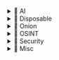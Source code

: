 <details>
<summary>📁 AI</summary>

- [Duck.ai](https://duck.ai) — An AI-powered search engine that emphasizes privacy.
- [Lumo](https://lumo.proton.me) — A private AI assistant with encrypted chats and a no-log policy.

</details>

<details>
<summary>📁 Disposable</summary>

- [Emkei.cz](https://emkei.cz) — An online tool for generating fake email addresses.
- [Guerrilla Mail](https://www.guerrillamail.com) — A temporary email service for disposable email addresses.
- [Temp Mail](https://temp-mail.org) — A temporary email service for receiving emails without revealing your real address.
- [Transfer.it](https://transfer.it) — A service for transferring files securely and easily.
- [Paste.rs](https://paste.rs/web) — A simple pastebin service for sharing text snippets.
- [Riseup Pad](https://pad.riseup.net) — A real-time collaborative text editor for group work and brainstorming.

</details>

<details>
<summary>📁 Onion</summary>

- [Mullvad Leta](http://uxngojcovdcyrmwkmkltyy2q7enzzvgv7vlqac64f2vl6hcrrqtlskqd.onion) — A privacy-centric search engine accessible via Tor.
- [Ahmia](http://juhanurmihxlp77nkq76byazcldy2hlmovfu2epvl5ankdibsot4csyd.onion) — A search engine for the Tor network, providing access to .onion sites.
- [Onion Search Engine](http://37djtvjcpiprohcrlyvlhfil45kdlfizsyvilqskgvdrafn5mocz4cid.onion) — A search engine for .onion sites on the dark web.
- [The Pirate Bay](http://piratebayo3klnzokct3wt5yyxb2vpebbuyjl7m623iaxmqhsd52coid.onion) — A popular torrent site for sharing files.
- [Lufi](http://e2olmnzdp5d72z3xs2ugftvwgxywgbgipofa443zizolbgxoj5m46vyd.onion) — A free encrypted file hosting service available on the dark web.

</details>

<details>
<summary>📁 OSINT</summary>

- [OSINT Framework](https://osintframework.com) — A comprehensive collection of OSINT tools organized by category.
- [Dork Search](https://dorksearch.com) — A search engine for Google dorks, helping users find specific information through advanced search queries.
- [Information Laundromat](https://informationlaundromat.com) — A search engine for investigate content relationships from across the infosphere.
- [Webmii](https://webmii.com) — A search engine for people and businesses that aggregates information from various sources.
- [Startpage](https://www.startpage.com) — A privacy-focused search engine that does not track users.
- [Web Archive](https://web.archive.org) — A digital archive of the web, allowing users to view past versions of websites.
- [Shodan](https://www.shodan.io) — A search engine for Internet-connected devices.
- [Censys](https://search.censys.io) — A search engine that helps researchers find and analyze devices and services exposed to the internet.
- [Fofa](https://en.fofa.info/subject) — A search engine for IoT devices and services.
- [Tineye](https://tineye.com) — A reverse image search engine.
- [PimEyes](https://pimeyes.com) — A facial recognition search engine.
- [Epieos](https://epieos.com) — A service for checking phone availability across various platforms.
- [NameCheckup](https://namecheckup.com) — A tool for checking username availability across various platforms.
- [WhatsMyName](https://whatsmyname.app) — An app that helps users find available usernames on various social networks and websites.
- [Digital Footprint Check](https://www.digitalfootprintcheck.com) — A tool to assess your online presence and privacy.
- [Have I Been Pwned](https://haveibeenpwned.com) — A service that allows you to check if an email has been compromised in a data breach.
- [Pentester](https://pentester.com) — A platform for penetration testing and security assessments.
- [Grep.app](https://grep.app) — A web-based tool for searching through code repositories using grep.
- [Satellites.pro](https://satellites.pro) — A platform that offers a satellite view of the Earth.
- [OpenStreetMap](https://www.openstreetmap.org) — A collaborative mapping project that provides free geographic data and mapping to anyone.
- [Instant Street View](https://www.instantstreetview.com) — A tool for viewing street-level imagery instantly.
- [Vehicle AI](https://vehicle-ai.vercel.app) — A web application for vehicle recognition and analysis using AI.
- [MarineTraffic](https://www.marinetraffic.com) — A platform for tracking ships and maritime traffic globally.
- [Flightradar24](https://www.flightradar24.com) — A flight tracking service that provides real-time information on air traffic.
- [WifiSPC](https://wifispc.com) — A web application that displays nearby Wi-Fi networks and hotspots.

</details>

<details>
<summary>📁 Security</summary>

- [Exploit Database](https://www.exploit-db.com) — A database of exploits and vulnerable software.
- [Sploitus](https://sploitus.com) — A search engine for exploits and vulnerabilities.
- [RevShells](https://www.revshells.com) — A collection of reverse shells for penetration testing.
- [GTFObins](https://gtfobins.github.io) — A curated list of Unix binaries that can be exploited for privilege escalation.
- [LOLbins](https://lolbas-project.github.io) — A collection of Windows binaries that can be used for living off the land attacks.
- [HackTricks](https://www.hacktricks.wiki) — A collection of hacking techniques and resources.
- [OffSec Tools](https://offsec.tools) — A curated list of tools for penetration testing and security assessments.
- [Bug Bounty Hunter](https://www.bugbountyhunter.com/disclosed) — A resource for finding disclosed vulnerabilities.
- [Open Bug Bounty](https://www.openbugbounty.org) — A platform for responsible disclosure of vulnerabilities.
- [Android Source](https://cs.android.com) — An official source code repository for Android, providing access to the Android platform's codebase.
- [OpenCVE](https://app.opencve.io/cve) — A platform for tracking and managing CVEs (Common Vulnerabilities and Exposures).
- [CVE](https://www.cve.org) — A list of publicly disclosed cybersecurity vulnerabilities.
- [CyberChef](https://gchq.github.io/CyberChef) — A web app for encryption, encoding, compression, and data analysis.
- [CrackStation](https://crackstation.net) — A free online password cracking tool.
- [Hashes](https://hashes.com) — A service for cracking password hashes.
- [Any.run](https://any.run) — An interactive malware analysis service that allows users to run and analyze suspicious files.
- [VirusTotal](https://www.virustotal.com) — A service that analyzes files and URLs for viruses, worms, trojans, and other kinds of malware.
- [Web Check](https://web-check.xyz) — A service for checking website security and vulnerabilities.
- [Firecrawl](https://www.firecrawl.dev) — A web application security testing tool.
- [Canarytokens](https://canarytokens.org) — A service for creating honeypots to detect unauthorized access.

</details>

<details>
<summary>📁 Misc</summary>

- [Regex101](https://regex101.com) — An online regex tester and debugger.
- [Debuggex](https://www.debuggex.com) — A visual regex tester.
- [Decompiler](https://www.decompiler.com) — A tool for decompiling various programming languages.
- [TIO.run](https://tio.run) — An online tool for running code in various programming languages.
- [Godbolt](https://godbolt.org) — An online compiler explorer for various programming languages.
- [Crontab Generator](https://crontab-generator.org) — A tool for generating crontab entries.
- [Crontab Guru](https://crontab.guru) — A simple tool to help you understand and create cron expressions.
- [SQLable](https://sqlable.com) — A tool for generating SQL queries, managing your SQL and database tasks.

</details>
